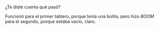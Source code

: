 ¿Te diste cuenta qué pasó? 

Funcionó para el primer tablero, porque tenía una bolita, pero hizo _BOOM_ para el segundo, porque estaba vacío, claro.